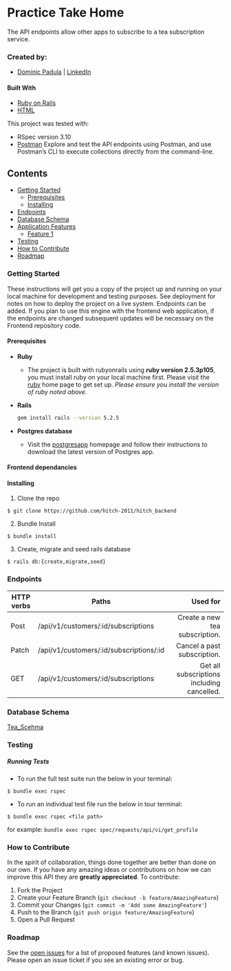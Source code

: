 # Practice Take Home


The API endpoints allow other apps to subscribe to a tea subscription service. 


### Created by:
- [Dominic Padula](https://github.com/domo2192) | [LinkedIn](https://www.linkedin.com/in/dominic-padula-5bb5b2179/)


#### Built With
* [Ruby on Rails](https://rubyonrails.org)
* [HTML](https://html.com)

This project was tested with:
* RSpec version 3.10
* [Postman](https://www.postman.com/) Explore and test the API endpoints using Postman, and use Postman’s CLI to execute collections directly from the command-line.

## Contents
- [Getting Started](#getting-started)
  - [Prerequisites](#prerequisites)
  - [Installing](#installing)
- [Endpoints](#endpoints)  
- [Database Schema](#database-schema)  
- [Application Features](#application-features)
  - [Feature 1](#feature-1)
- [Testing](#testing)
- [How to Contribute](#how-to-contribute)
- [Roadmap](#roadmap)



### Getting Started

These instructions will get you a copy of the project up and running on your local machine for development and testing purposes. See deployment for notes on how to deploy the project on a live system. Endpoints can be added. If you plan to use this engine with the frontend web application, if the endpoints are changed subsequent updates will be necessary on the Frontend repository code.

#### Prerequisites

* __Ruby__

  - The project is built with rubyonrails using __ruby version 2.5.3p105__, you must install ruby on your local machine first. Please visit the [ruby](https://www.ruby-lang.org/en/documentation/installation/) home page to get set up. _Please ensure you install the version of ruby noted above._

* __Rails__
  ```sh
  gem install rails --version 5.2.5
  ```

* __Postgres database__
  - Visit the [postgresapp](https://postgresapp.com/downloads.html) homepage and follow their instructions to download the latest version of Postgres app.

#### Frontend dependancies

#### Installing

1. Clone the repo
  ```
  $ git clone https://github.com/hitch-2011/hitch_backend
  ```

2. Bundle Install
  ```
  $ bundle install
  ```

3. Create, migrate and seed rails database
  ```
  $ rails db:{create,migrate,seed}
  ```


### Endpoints
| HTTP verbs | Paths  | Used for |
| ---------- | ------ | --------:|
| Post | /api/v1/customers/:id/subscriptions | Create a new tea subscription. |
| Patch | /api/v1/customers/:id/subscriptions/:id  | Cancel a past subscription. |
| GET | /api/v1/customers/:id/subscriptions | Get all subscriptions including cancelled. |


### Database Schema
[Tea_Scehma](https://ibb.co/VH3vzJ6)



### Testing
##### Running Tests
- To run the full test suite run the below in your terminal:
```
$ bundle exec rspec
```
- To run an individual test file run the below in tour terminal:
```
$ bundle exec rspec <file path>
```
for example: `bundle exec rspec spec/requests/api/vi/get_profile`

### How to Contribute

In the spirit of collaboration, things done together are better than done on our own. If you have any amazing ideas or contributions on how we can improve this API they are **greatly appreciated**. To contribute:

  1. Fork the Project
  2. Create your Feature Branch (`git checkout -b feature/AmazingFeature`)
  3. Commit your Changes (`git commit -m 'Add some AmazingFeature'`)
  4. Push to the Branch (`git push origin feature/AmazingFeature`)
  5. Open a Pull Request

### Roadmap

See the [open issues](https://github.com/domo2192/practice_take_home/issues) for a list of proposed features (and known issues). Please open an issue ticket if you see an existing error or bug.
